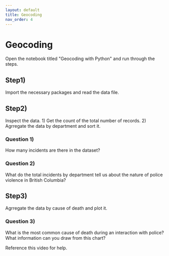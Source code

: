 ```yaml
---
layout: default
title: Geocoding
nav_order: 4
---
```


# Geocoding

Open the notebook titled "Geocoding with Python" and run through the steps.

## Step1)

Import the necessary packages and read the data file. 

## Step2)

Inspect the data.  1) Get the count of the total number of records. 2) Agrregate the data by department and sort it.

### Question 1)
How many incidents are there in the dataset?
<!-- 147 -->

### Question 2)
What do the total incidents by department tell us about the nature of police violence in British Columbia?
<!-- RCMP are far and away responsible for the most, followed by BC and Victoria.  A nuber of incidetns occured at prisons acrross the province as well. -->

## Step3)

Agrregate the data by cause of death and plot it.

### Question 3)
What is the most common cause of death during an interaction with police?  What information can you draw from this chart?
<!-- Shootings are most common -->

Reference this video for help.

